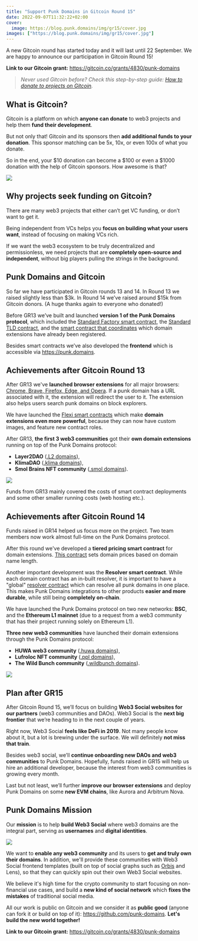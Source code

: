 ```yaml
---
title: "Support Punk Domains in Gitcoin Round 15"
date: 2022-09-07T11:32:22+02:00
cover:
  image: https://blog.punk.domains/img/gr15/cover.jpg
images: ["https://blog.punk.domains/img/gr15/cover.jpg"]
---
```


A new Gitcoin round has started today and it will last until 22 September. We are happy to announce our participation in Gitcoin Round 15! 

**Link to our Gitcoin grant:** https://gitcoin.co/grants/4830/punk-domains

> *Never used Gitcoin before? Check this step-by-step guide: [How to donate to projects on Gitcoin](https://blog.punk.domains/posts/gitcoin-how-to-donate/).*

## What is Gitcoin?

Gitcoin is a platform on which **anyone can donate** to web3 projects and help them **fund their development**.

But not only that! Gitcoin and its sponsors then **add additional funds to your donation**. This sponsor matching can be 5x, 10x, or even 100x of what you donate.

So in the end, your $10 donation can become a $100 or even a $1000 donation with the help of Gitcoin sponsors. How awesome is that?

![](/img/gr15/gr15-sponsors.jpeg)

## Why projects seek funding on Gitcoin?

There are many web3 projects that either can’t get VC funding, or don’t want to get it.

Being independent from VCs helps you **focus on building what your users want**, instead of focusing on making VCs rich.

If we want the web3 ecosystem to be truly decentralized and permissionless, we need projects that are **completely open-source and independent**, without big players pulling the strings in the background.

## Punk Domains and Gitcoin

So far we have participated in Gitcoin rounds 13 and 14. In Round 13 we raised slightly less than $3k. In Round 14 we’ve raised around $15k from Gitcoin donors. (A huge thanks again to everyone who donated!)

Before GR13 we’ve built and launched **version 1 of the Punk Domains protocol**, which included the [Standard Factory smart contract](https://github.com/punk-domains/punk-contracts/blob/main/contracts/factories/standard/PunkTLDFactory.sol), the [Standard TLD contract](https://github.com/punk-domains/punk-contracts/blob/main/contracts/factories/standard/PunkTLD.sol), and the [smart contract that coordinates](https://github.com/punk-domains/punk-contracts/blob/main/contracts/PunkForbiddenTlds.sol) which domain extensions have already been registered. 

Besides smart contracts we’ve also developed the **frontend** which is accessible via https://punk.domains.

## Achievements after Gitcoin Round 13

After GR13 we've **launched browser extensions** for all major browsers: [Chrome, Brave, Firefox, Edge, and Opera](https://punk.domains/#/browser). If a punk domain has a URL associated with it, the extension will redirect the user to it. The extension also helps users search punk domains on block explorers.

We have launched the [Flexi smart contracts](https://github.com/punk-domains/punk-contracts/tree/main/contracts/factories/flexi) which make **domain extensions even more powerful**, because they can now have custom images, and feature new contract roles.

After GR13, **the first 3 web3 communities** got their **own domain extensions** running on top of the Punk Domains protocol:

- **Layer2DAO** ([.L2 domains](https://punk.domains/#/partners/l2dao)), 
- **KlimaDAO** ([.klima domains](https://www.kns.earth/)), 
- **Smol Brains NFT community** ([.smol domains](https://smol.domains/)).

![](/img/gr15/partners-gr13.jpg)

Funds from GR13 mainly covered the costs of smart contract deployments and some other smaller running costs (web hosting etc.).

## Achievements after Gitcoin Round 14

Funds raised in GR14 helped us focus more on the project. Two team members now work almost full-time on the Punk Domains protocol.

After this round we've developed a **tiered pricing smart contract** for domain extensions. [This contract](https://github.com/punk-domains/punk-contracts/blob/main/contracts/nft/angel/PunkAngelMinter.sol) sets domain prices based on domain name length. 

Another important development was the **Resolver smart contract**. While each domain contract has an in-built resolver, it is important to have a "global" [resolver contract](https://github.com/punk-domains/punk-contracts/blob/main/contracts/resolver/PunkResolverV1.sol) which can resolve all punk domains in one place. This makes Punk Domains integrations to other products **easier and more durable**, while still being **completely on-chain**.

We have launched the Punk Domains protocol on two new networks: **BSC**, and the **Ethereum L1 mainnet** (due to a request from a web3 community that has their project running solely on Ethereum L1).

**Three new web3 communities** have launched their domain extensions through the Punk Domains protocol: 

- **HUWA web3 community** ([.huwa domains](https://punk.domains/#/partners/huwa)), 
- **Lufroloc NFT community** ([.ppl domains](https://ppl.domains/#/)), 
- **The Wild Bunch community** ([.wildbunch domains](https://twb.punk.domains/#/)).

![](/img/gr15/partners-gr14.jpg)

## Plan after GR15

After Gitcoin Round 15, we’ll focus on building **Web3 Social websites for our partners** (web3 communities and DAOs). Web3 Social is the **next big frontier** that we’re heading to in the next couple of years. 

Right now, Web3 Social **feels like DeFi in 2019**. Not many people know about it, but a lot is brewing under the surface. We will definitely **not miss that train**.

Besides web3 social, we’ll **continue onboarding new DAOs and web3 communities** to Punk Domains. Hopefully, funds raised in GR15 will help us hire an additional developer, because the interest from web3 communities is growing every month.

Last but not least, we’ll further **improve our browser extensions** and deploy Punk Domains on some **new EVM chains**, like Aurora and Arbitrum Nova.

## Punk Domains Mission

Our **mission** is to help **build Web3 Social** where web3 domains are the integral part, serving as **usernames** and **digital identities**. 

![](/img/pd.png)

We want to **enable any web3 community** and its users to **get and truly own their domains**. In addition, we'll provide these communities with Web3 Social frontend templates (built on top of social graphs such as [Orbis](https://orbis.club) and Lens), so that they can quickly spin out their own Web3 Social websites.

We believe it's high time for the crypto community to start focusing on non-financial use cases, and build a **new kind of social network** which **fixes the mistakes** of traditional social media.

All our work is public on Gitcoin and we consider it as **public good** (anyone can fork it or build on top of it): https://github.com/punk-domains. **Let's build the new world together!**

**Link to our Gitcoin grant:** https://gitcoin.co/grants/4830/punk-domains